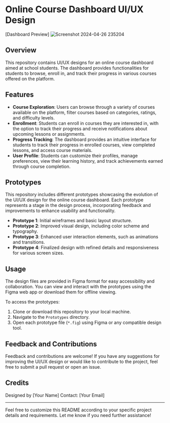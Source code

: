 
# Online Course Dashboard UI/UX Design

[Dashboard Preview]
![Screenshot 2024-04-26 235204](https://github.com/Indranil102/Academy-dashboard-ui/assets/115712973/50cd82f7-64bf-402c-bb05-1caeae55ec81)


## Overview
This repository contains UI/UX designs for an online course dashboard aimed at school students. The dashboard provides functionalities for students to browse, enroll in, and track their progress in various courses offered on the platform.

## Features
- **Course Exploration**: Users can browse through a variety of courses available on the platform, filter courses based on categories, ratings, and difficulty levels.
- **Enrollment**: Students can enroll in courses they are interested in, with the option to track their progress and receive notifications about upcoming lessons or assignments.
- **Progress Tracking**: The dashboard provides an intuitive interface for students to track their progress in enrolled courses, view completed lessons, and access course materials.
- **User Profile**: Students can customize their profiles, manage preferences, view their learning history, and track achievements earned through course completion.

## Prototypes
This repository includes different prototypes showcasing the evolution of the UI/UX design for the online course dashboard. Each prototype represents a stage in the design process, incorporating feedback and improvements to enhance usability and functionality.

- **Prototype 1**: Initial wireframes and basic layout structure.
- **Prototype 2**: Improved visual design, including color scheme and typography.
- **Prototype 3**: Enhanced user interaction elements, such as animations and transitions.
- **Prototype 4**: Finalized design with refined details and responsiveness for various screen sizes.

## Usage
The design files are provided in Figma format for easy accessibility and collaboration. You can view and interact with the prototypes using the Figma web app or download them for offline viewing.

To access the prototypes:
1. Clone or download this repository to your local machine.
2. Navigate to the `Prototypes` directory.
3. Open each prototype file (`*.fig`) using Figma or any compatible design tool.

## Feedback and Contributions
Feedback and contributions are welcome! If you have any suggestions for improving the UI/UX design or would like to contribute to the project, feel free to submit a pull request or open an issue.

## Credits
Designed by [Your Name]
Contact: [Your Email]

---

Feel free to customize this README according to your specific project details and requirements. Let me know if you need further assistance!
